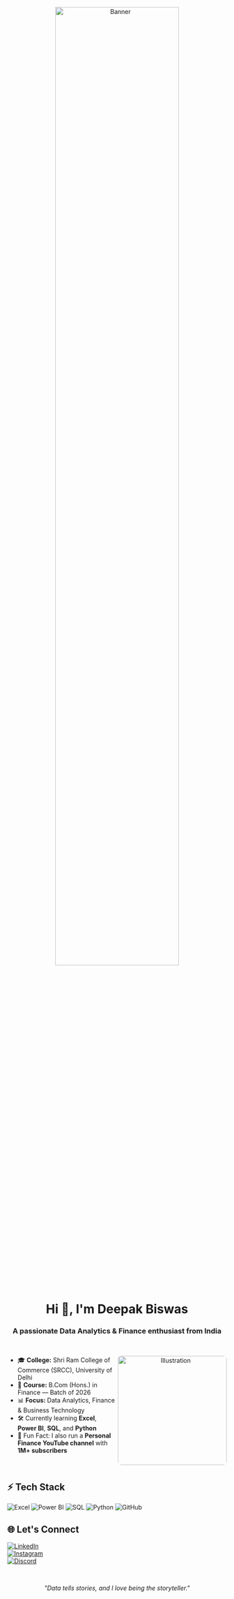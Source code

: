 <!-- Banner Image -->
<p align="center">
  <img src="https://i.pinimg.com/1200x/d7/fd/0d/d7fd0da5ca6bfbeba61eb499483e2116.jpg" alt="Banner" width="75%" style="border-radius: 10px;" />
</p>

<h1 align="center">Hi 👋, I'm Deepak Biswas</h1>
<h3 align="center">A passionate Data Analytics & Finance enthusiast from India</h3>

<br/>

<!-- About Me + Side Illustration -->
<p align="center">
  <img align="right" src="https://i.pinimg.com/originals/31/53/2d/31532d7d378053de3b8bf23c6e7bfae3.gif" alt="Illustration" width="250" style="border-radius: 8px;" />
</p>

- 🎓 **College:** Shri Ram College of Commerce (SRCC), University of Delhi  
- 📘 **Course:** B.Com (Hons.) in Finance — Batch of 2026  
- 📊 **Focus:** Data Analytics, Finance & Business Technology  
- 🛠️ Currently learning **Excel**, **Power BI**, **SQL**, and **Python**  
- 🎥 Fun Fact: I also run a **Personal Finance YouTube channel** with **1M+ subscribers**  

<br clear="right"/>

## ⚡ Tech Stack  

![Excel](https://img.shields.io/badge/Excel-%23217346.svg?style=for-the-badge&logo=microsoft-excel&logoColor=white)
![Power BI](https://img.shields.io/badge/Power%20BI-F2C811.svg?style=for-the-badge&logo=powerbi&logoColor=black)
![SQL](https://img.shields.io/badge/SQL-%2300758F.svg?style=for-the-badge&logo=postgresql&logoColor=white)
![Python](https://img.shields.io/badge/Python-%233776AB.svg?style=for-the-badge&logo=python&logoColor=yellow)
![GitHub](https://img.shields.io/badge/GitHub-%23181717.svg?style=for-the-badge&logo=github&logoColor=white)

## 🌐 Let's Connect  

[![LinkedIn](https://img.shields.io/badge/LinkedIn-%230A66C2.svg?style=for-the-badge&logo=LinkedIn&logoColor=white)](https://linkedin.com/in/deepakbiswas444)  
[![Instagram](https://img.shields.io/badge/Instagram-%23E4405F.svg?style=for-the-badge&logo=Instagram&logoColor=white)](https://www.instagram.com/diipokbiswas/?hl=en)  
[![Discord](https://img.shields.io/badge/Discord-%235865F2.svg?style=for-the-badge&logo=discord&logoColor=white)](https://discord.com/channels/@me)

<br/>

<p align="center">
  <i>"Data tells stories, and I love being the storyteller."</i>
</p>
